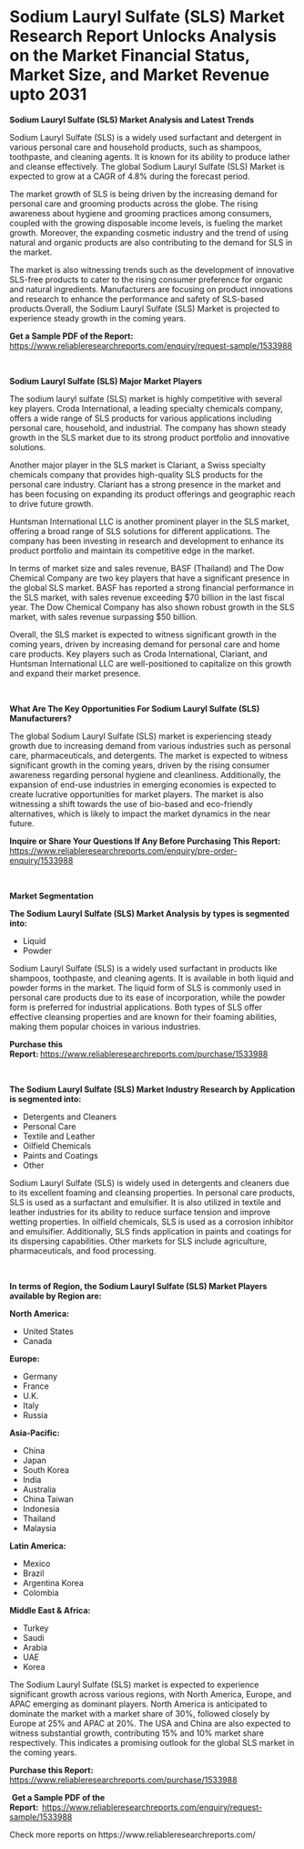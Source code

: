 <p><h1>Sodium Lauryl Sulfate (SLS) Market Research Report Unlocks Analysis on the Market Financial Status, Market Size, and Market Revenue upto 2031</h1></p><p><strong>Sodium Lauryl Sulfate (SLS) Market Analysis and Latest Trends</strong></p>
<p><p>Sodium Lauryl Sulfate (SLS) is a widely used surfactant and detergent in various personal care and household products, such as shampoos, toothpaste, and cleaning agents. It is known for its ability to produce lather and cleanse effectively. The global Sodium Lauryl Sulfate (SLS) Market is expected to grow at a CAGR of 4.8% during the forecast period.</p><p>The market growth of SLS is being driven by the increasing demand for personal care and grooming products across the globe. The rising awareness about hygiene and grooming practices among consumers, coupled with the growing disposable income levels, is fueling the market growth. Moreover, the expanding cosmetic industry and the trend of using natural and organic products are also contributing to the demand for SLS in the market.</p><p>The market is also witnessing trends such as the development of innovative SLS-free products to cater to the rising consumer preference for organic and natural ingredients. Manufacturers are focusing on product innovations and research to enhance the performance and safety of SLS-based products.Overall, the Sodium Lauryl Sulfate (SLS) Market is projected to experience steady growth in the coming years.</p></p>
<p><strong>Get a Sample PDF of the Report:&nbsp;</strong> <a href="https://www.reliableresearchreports.com/enquiry/request-sample/1533988">https://www.reliableresearchreports.com/enquiry/request-sample/1533988</a></p>
<p>&nbsp;</p>
<p><strong>Sodium Lauryl Sulfate (SLS) Major Market Players</strong></p>
<p><p>The sodium lauryl sulfate (SLS) market is highly competitive with several key players. Croda International, a leading specialty chemicals company, offers a wide range of SLS products for various applications including personal care, household, and industrial. The company has shown steady growth in the SLS market due to its strong product portfolio and innovative solutions.</p><p>Another major player in the SLS market is Clariant, a Swiss specialty chemicals company that provides high-quality SLS products for the personal care industry. Clariant has a strong presence in the market and has been focusing on expanding its product offerings and geographic reach to drive future growth.</p><p>Huntsman International LLC is another prominent player in the SLS market, offering a broad range of SLS solutions for different applications. The company has been investing in research and development to enhance its product portfolio and maintain its competitive edge in the market.</p><p>In terms of market size and sales revenue, BASF (Thailand) and The Dow Chemical Company are two key players that have a significant presence in the global SLS market. BASF has reported a strong financial performance in the SLS market, with sales revenue exceeding $70 billion in the last fiscal year. The Dow Chemical Company has also shown robust growth in the SLS market, with sales revenue surpassing $50 billion.</p><p>Overall, the SLS market is expected to witness significant growth in the coming years, driven by increasing demand for personal care and home care products. Key players such as Croda International, Clariant, and Huntsman International LLC are well-positioned to capitalize on this growth and expand their market presence.</p></p>
<p>&nbsp;</p>
<p><strong>What Are The Key Opportunities For Sodium Lauryl Sulfate (SLS) Manufacturers?</strong></p>
<p><p>The global Sodium Lauryl Sulfate (SLS) market is experiencing steady growth due to increasing demand from various industries such as personal care, pharmaceuticals, and detergents. The market is expected to witness significant growth in the coming years, driven by the rising consumer awareness regarding personal hygiene and cleanliness. Additionally, the expansion of end-use industries in emerging economies is expected to create lucrative opportunities for market players. The market is also witnessing a shift towards the use of bio-based and eco-friendly alternatives, which is likely to impact the market dynamics in the near future.</p></p>
<p><strong>Inquire or Share Your Questions If Any Before Purchasing This Report:</strong> <a href="https://www.reliableresearchreports.com/enquiry/pre-order-enquiry/1533988">https://www.reliableresearchreports.com/enquiry/pre-order-enquiry/1533988</a></p>
<p>&nbsp;</p>
<p><strong>Market Segmentation</strong></p>
<p><strong>The Sodium Lauryl Sulfate (SLS) Market Analysis by types is segmented into:</strong></p>
<p><ul><li>Liquid</li><li>Powder</li></ul></p>
<p><p>Sodium Lauryl Sulfate (SLS) is a widely used surfactant in products like shampoos, toothpaste, and cleaning agents. It is available in both liquid and powder forms in the market. The liquid form of SLS is commonly used in personal care products due to its ease of incorporation, while the powder form is preferred for industrial applications. Both types of SLS offer effective cleansing properties and are known for their foaming abilities, making them popular choices in various industries.</p></p>
<p><strong>Purchase this Report:&nbsp;</strong><a href="https://www.reliableresearchreports.com/purchase/1533988">https://www.reliableresearchreports.com/purchase/1533988</a></p>
<p>&nbsp;</p>
<p><strong>The Sodium Lauryl Sulfate (SLS) Market Industry Research by Application is segmented into:</strong></p>
<p><ul><li>Detergents and Cleaners</li><li>Personal Care</li><li>Textile and Leather</li><li>Oilfield Chemicals</li><li>Paints and Coatings</li><li>Other</li></ul></p>
<p><p>Sodium Lauryl Sulfate (SLS) is widely used in detergents and cleaners due to its excellent foaming and cleansing properties. In personal care products, SLS is used as a surfactant and emulsifier. It is also utilized in textile and leather industries for its ability to reduce surface tension and improve wetting properties. In oilfield chemicals, SLS is used as a corrosion inhibitor and emulsifier. Additionally, SLS finds application in paints and coatings for its dispersing capabilities. Other markets for SLS include agriculture, pharmaceuticals, and food processing.</p></p>
<p>&nbsp;</p>
<p><strong>In terms of Region, the Sodium Lauryl Sulfate (SLS) Market Players available by Region are:</strong></p>
<p>
    <p> <strong> North America: </strong>
        <ul>
            <li>United States</li>
            <li>Canada</li>
        </ul>
        </p> 
    <p> <strong> Europe: </strong>
        <ul>
            <li>Germany</li>
            <li>France</li>
            <li>U.K.</li>
            <li>Italy</li>
            <li>Russia</li>
        </ul>
        </p> 
    <p> <strong> Asia-Pacific: </strong>
        <ul>
            <li>China</li>
            <li>Japan</li>
            <li>South Korea</li>
            <li>India</li>
            <li>Australia</li>
            <li>China Taiwan</li>
            <li>Indonesia</li>
            <li>Thailand</li>
            <li>Malaysia</li>
        </ul>
        </p> 
    <p> <strong> Latin America: </strong>
        <ul>
            <li>Mexico</li>
            <li>Brazil</li>
            <li>Argentina Korea</li>
            <li>Colombia</li>
        </ul>
        </p> 
    <p> <strong> Middle East & Africa: </strong>
        <ul>
            <li>Turkey</li>
            <li>Saudi</li>
            <li>Arabia</li>
            <li>UAE</li>
            <li>Korea</li>
        </ul>
    </p>
    </p>
<p><p>The Sodium Lauryl Sulfate (SLS) market is expected to experience significant growth across various regions, with North America, Europe, and APAC emerging as dominant players. North America is anticipated to dominate the market with a market share of 30%, followed closely by Europe at 25% and APAC at 20%. The USA and China are also expected to witness substantial growth, contributing 15% and 10% market share respectively. This indicates a promising outlook for the global SLS market in the coming years.</p></p>
<p><strong>Purchase this Report: </strong><a href="https://www.reliableresearchreports.com/purchase/1533988">https://www.reliableresearchreports.com/purchase/1533988</a></p>
<p>&nbsp;<strong>Get a Sample PDF of the Report:&nbsp;&nbsp;</strong><a href="https://www.reliableresearchreports.com/enquiry/request-sample/1533988">https://www.reliableresearchreports.com/enquiry/request-sample/1533988</a></p>
<p><strong></strong></p>
<p>Check more reports on https://www.reliableresearchreports.com/</p>